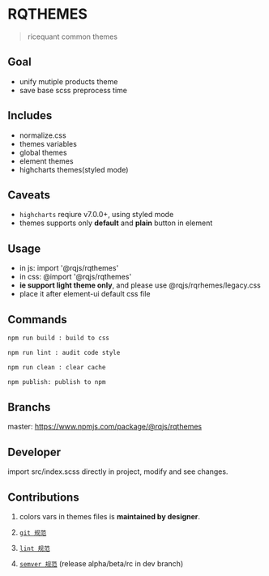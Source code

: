 # RQTHEMES

> ricequant common themes

## Goal

- unify mutiple products theme
- save base scss preprocess time

## Includes

- normalize.css
- themes variables
- global themes
- element themes
- highcharts themes(styled mode)
  <!-- - iconfont -->

## Caveats

- `highcharts` reqiure v7.0.0+, using styled mode
- themes supports only **default** and **plain** button in element

## Usage

- in js: import '@rqjs/rqthemes'
- in css: @import '@rqjs/rqthemes'
- **ie support light theme only**, and please use @rqjs/rqrhemes/legacy.css
- place it after element-ui default css file

## Commands

```bash
npm run build : build to css

npm run lint : audit code style

npm run clean : clear cache

npm publish: publish to npm
```

## Branchs

master: https://www.npmjs.com/package/@rqjs/rqthemes

## Developer

import src/index.scss directly in project, modify and see changes.

## Contributions

1. colors vars in themes files is **maintained by designer**.

2. [`git 规范`](http://wiki.ricequant.com/pages/viewpage.action?pageId=17269198)

3. [`lint 规范`](http://wiki.ricequant.com/pages/viewpage.action?pageId=45875427)

4. [`semver 规范`](https://semver.org/) (release alpha/beta/rc in dev branch)
